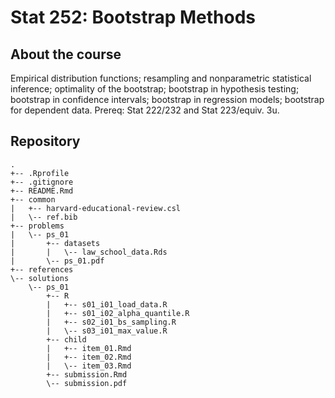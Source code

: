 Stat 252: Bootstrap Methods
================

## About the course

Empirical distribution functions; resampling and nonparametric
statistical inference; optimality of the bootstrap; bootstrap in
hypothesis testing; bootstrap in confidence intervals; bootstrap in
regression models; bootstrap for dependent data. Prereq: Stat 222/232
and Stat 223/equiv. 3u.

## Repository

    .
    +-- .Rprofile
    +-- .gitignore
    +-- README.Rmd
    +-- common
    |   +-- harvard-educational-review.csl
    |   \-- ref.bib
    +-- problems
    |   \-- ps_01
    |       +-- datasets
    |       |   \-- law_school_data.Rds
    |       \-- ps_01.pdf
    +-- references
    \-- solutions
        \-- ps_01
            +-- R
            |   +-- s01_i01_load_data.R
            |   +-- s01_i02_alpha_quantile.R
            |   +-- s02_i01_bs_sampling.R
            |   \-- s03_i01_max_value.R
            +-- child
            |   +-- item_01.Rmd
            |   +-- item_02.Rmd
            |   \-- item_03.Rmd
            +-- submission.Rmd
            \-- submission.pdf
